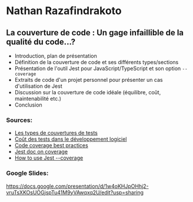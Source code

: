 # Nathan Razafindrakoto

## La couverture de code : Un gage infaillible de la qualité du code...?

- Introduction, plan de présentation
- Définition de la couverture de code et ses différents types/sections
- Présentation de l'outil Jest pour JavaScript/TypeScript et son option `--coverage`
- Extraits de code d'un projet personnel pour présenter un cas d'utilisation de Jest
- Discussion sur la couverture de code idéale (équilibre, coût, maintenabilité etc.)
- Conclusion

### Sources:
- [Les types de couvertures de tests](https://latavernedutesteur.fr/2017/11/03/les-couvertures-de-tests/)
- [Coût des tests dans le développement logiciel](https://intersog.com/blog/development/software-testing-percent-of-software-development-costs/)
- [Code coverage best practices](https://testing.googleblog.com/2020/08/code-coverage-best-practices.html)
- [Jest doc on coverage](https://jestjs.io/docs/cli#--coverageboolean)
- [How to use Jest --coverage](https://medium.com/@blturner3527/code-coverage-and-testing-with-jest-9641b5d0e0bc)

### Google Slides: 
https://docs.google.com/presentation/d/1w4oKHJpOHhj2-vruTsXKOsUOGjspTu41M9yVAwqxq2U/edit?usp=sharing